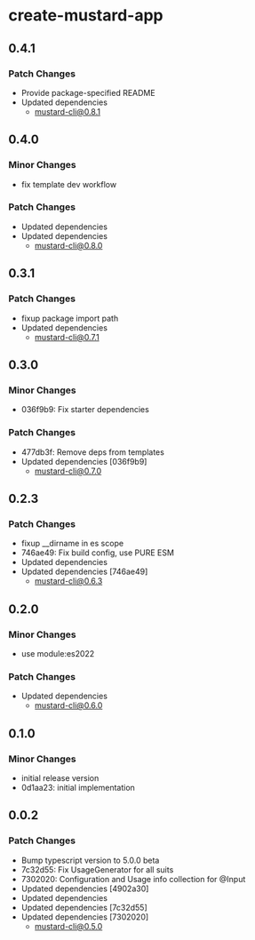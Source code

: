 # create-mustard-app

## 0.4.1

### Patch Changes

- Provide package-specified README
- Updated dependencies
  - mustard-cli@0.8.1

## 0.4.0

### Minor Changes

- fix template dev workflow

### Patch Changes

- Updated dependencies
- Updated dependencies
  - mustard-cli@0.8.0

## 0.3.1

### Patch Changes

- fixup package import path
- Updated dependencies
  - mustard-cli@0.7.1

## 0.3.0

### Minor Changes

- 036f9b9: Fix starter dependencies

### Patch Changes

- 477db3f: Remove deps from templates
- Updated dependencies [036f9b9]
  - mustard-cli@0.7.0

## 0.2.3

### Patch Changes

- fixup \_\_dirname in es scope
- 746ae49: Fix build config, use PURE ESM
- Updated dependencies
- Updated dependencies [746ae49]
  - mustard-cli@0.6.3

## 0.2.0

### Minor Changes

- use module:es2022

### Patch Changes

- Updated dependencies
  - mustard-cli@0.6.0

## 0.1.0

### Minor Changes

- initial release version
- 0d1aa23: initial implementation

## 0.0.2

### Patch Changes

- Bump typescript version to 5.0.0 beta
- 7c32d55: Fix UsageGenerator for all suits
- 7302020: Configuration and Usage info collection for @Input
- Updated dependencies [4902a30]
- Updated dependencies
- Updated dependencies [7c32d55]
- Updated dependencies [7302020]
  - mustard-cli@0.5.0
